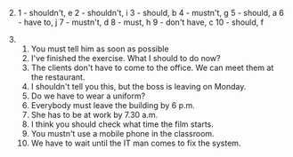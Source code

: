 2.
    1 - shouldn't, e
    2 - shouldn't, i
    3 - should, b
    4 - mustn't, g
    5 - should, a
    6 - have to, j
    7 - mustn't, d
    8 - must, h
    9 - don't have, c
    10 - should, f

3.
    1. You must tell him as soon as possible
    2. I've finished the exercise. What I should to do now?
    3. The clients don't have to come to the office. We can meet them at the restaurant.
    4. I shouldn't tell you this, but the boss is leaving on Monday.
    5. Do we have to wear a uniform?
    6. Everybody must leave the building by 6 p.m.
    7. She has to be at work by 7.30 a.m.
    8. I think you should check what time the film starts.
    9. You mustn't use a mobile phone in the classroom.
    10. We have to wait until the IT man comes to fix the system.